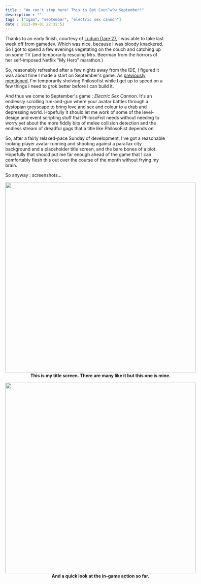 ```yaml
---
title : "We can't stop here! This is Bat Coun^w^w September!"
description : ""
tags : ["1gam", "september", "electric sex cannon"]
date : 2013-09-01 22:32:51
---
```


Thanks to an early finish, courtesy of <a href="http://www.ludumdare.com/compo">Ludum Dare 27</a>, I was able to take last week off from gamedev. Which was nice, because I was bloody knackered. So I got to spend a few evenings vegetating on the couch and catching up on some TV (and temporarily rescuing Mrs. Beerman from the horrors of her self-imposed Netflix "My Hero" marathon.)

So, reasonably refreshed after a few nights away from the IDE, I figured it was about time I made a start on September's game. As <a href="http://www.beercave.co.uk/2013/08/22/staying-game">previously mentioned</a>, I'm temporarily shelving Philosofist while I get up to speed on a few things I need to grok better before I can build it.

And thus we come to September's game : <i>Electric Sex Cannon.</i> It's an endlessly scrolling run-and-gun where your avatar battles through a dystopian greyscape to bring love and sex and colour to a drab and depressing world. Hopefully it should let me work of some of the level-design and event scripting stuff that PhilosoFist needs without needing to worry yet about the more fiddly bits of melee collision detection and the endless stream of dreadful gags that a title like PhilosoFist depends on.

So, after a fairly relaxed-pace Sunday of development, I've got a reasonable looking player avatar running and shooting against a parallax city background and a placeholder title screen, and the bare bones of a plot.  Hopefully that should put me far enough ahead of the game that I can comfortably flesh this out over the course of the month without frying my brain.


So anyway : screenshots...

<!--more-->

<p style="width:600px; margin-left:auto; margin-right:auto;">
<img style="display:block;width:600px;" src="https://s3.amazonaws.com/beercave.co.uk/gameamonth2013/month9/screenshots/title.png"/>
<span style="text-align:center;width:600px; display:block"><b>This is my title screen. There are many like it but this one is mine.</b></span> 


<p style="width:600px; margin-left:auto; margin-right:auto;">
<img style="display:block;width:600px;" src="https://s3.amazonaws.com/beercave.co.uk/gameamonth2013/month9/screenshots/sexcannon2.png"/>
<span style="text-align:center;width:600px; display:block"><b>And a quick look at the in-game action so far.</b></span> 

